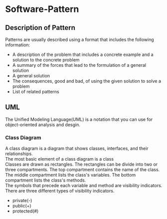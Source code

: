 # Software-Pattern

## Description of Pattern
Patterns are usually described using a format that includes the following information:
* A description of the problem that includes a concrete example and a solution to the concrete problem
* A summary of the forces that lead to the formulation of a general solution
* A general solution 
* The consequences, good and bad, of using the given solution to solve a problem 
* List of related patterns


## UML 
The Unified Modeling Language(UML) is a notation that you can use for object-oriented analysis and desgin.
</br>
### Class Diagram
A class diagram is a diagram that shows classes, interfaces, and their relationships.
</br>The most basic element of a class diagram is a class
</br>Classes are drawn as rectangles. The rectangles can be divide into two or three compartments. The top compartment contains the name of the class. The middle compartment lists the class's variables. The bottom compartment lists the class's methods.
</br>The symbols that precede each variable and method are visibility indicators.
</br>There are three different types of visibility indicators.
* private(-)
* public(+)
* protected(#)

